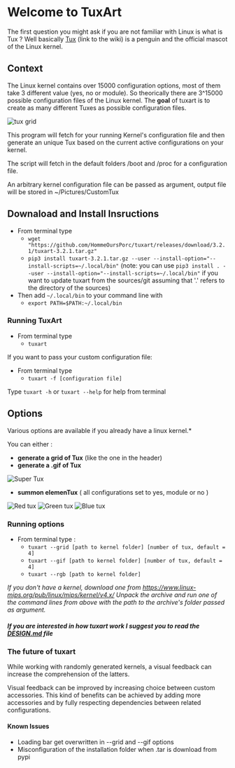 # Welcome to TuxArt 

The first question you might ask if you are not familiar with Linux is what is Tux ?
Well basically [Tux](https://en.wikipedia.org/wiki/Tux_(mascot)) (link to the wiki) is a penguin and the official mascot of the Linux kernel.

## Context
The Linux kernel contains over 15000 configuration options, most of them take 3 different value (yes, no or module).
So theorically there are 3^15000 possible configuration files of the Linux kernel.
The **goal** of tuxart is to create as many different Tuxes as possible configuration files.


![tux grid](tuxart/examples/TuxFamily.png)


This program will fetch for your running Kernel's configuration file and then generate an unique Tux based on the current active configurations on your kernel.

The script will fetch in the default folders /boot and /proc for a configuration file.

An arbitrary kernel configuration file can be passed as argument, output file will be stored in ~/Pictures/CustomTux


## Downaload and Install Insructions

- From terminal type
	- `wget "https://github.com/HommeOursPorc/tuxart/releases/download/3.2.1/tuxart-3.2.1.tar.gz"`
	- `pip3 install tuxart-3.2.1.tar.gz --user --install-option="--install-scripts=~/.local/bin"`
(note: you can use `pip3 install . --user --install-option="--install-scripts=~/.local/bin"` if you want to update tuxart from the sources/git assuming that '.' refers to the directory of the sources)
- Then add `~/.local/bin` to your command line with
	- `export PATH=$PATH:~/.local/bin`



### Running TuxArt

- From terminal type
	- `tuxart`

If you want to pass your custom configuration file:
- From terminal type
	- `tuxart -f [configuration file]`

Type `tuxart -h` or `tuxart --help` for help from terminal


## Options

Various options are available if you already have a linux kernel.*

You can either :
- **generate a grid of Tux** (like the one in the header)
- **generate a .gif of Tux**

![Super Tux](tuxart/examples/SuperTux.gif)

 - **summon elemenTux** ( all configurations set to yes, module or no )


 ![Red tux](tuxart/examples/redtux.svg)
 ![Green tux](tuxart/examples/greentux.svg)
 ![Blue tux](tuxart/examples/bluetux.svg)


### Running options 

   - From terminal type :
	   - `tuxart --grid [path to kernel folder] [number of tux, default = 4]`
	   - `tuxart --gif [path to kernel folder] [number of tux, default = 4]`
	   - `tuxart --rgb [path to kernel folder]`


*If you don't have a kernel, download one from https://www.linux-mips.org/pub/linux/mips/kernel/v4.x/
Unpack the archive and run one of the command lines from above with the path to the archive's folder passed as argument.*



##### If you are interested in how tuxart work I suggest you to read the [DESIGN.md](./DESIGN.md) file

### The future of tuxart

While working with randomly generated kernels, a visual feedback can increase the comprehension of the latters.

Visual feedback can be improved by increasing choice between custom accessories. This kind of benefits can be achieved by adding more accessories and by fully respecting dependencies between related configurations.

#### Known Issues
- Loading bar get overwritten in --grid and --gif options
- Misconfiguration of the installation folder when .tar is download from pypi
